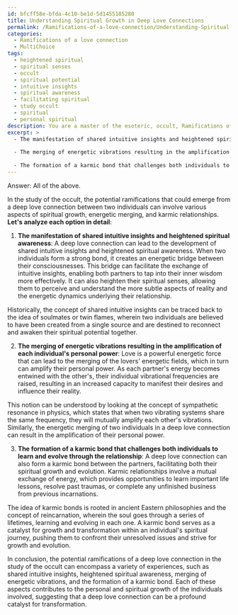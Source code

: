```yaml
---
id: bfcff58e-bfda-4c10-be1d-5d1455185280
title: Understanding Spiritual Growth in Deep Love Connections
permalink: /Ramifications-of-a-love-connection/Understanding-Spiritual-Growth-in-Deep-Love-Connections/
categories:
  - Ramifications of a love connection
  - MultiChoice
tags:
  - heightened spiritual
  - spiritual senses
  - occult
  - spiritual potential
  - intuitive insights
  - spiritual awareness
  - facilitating spiritual
  - study occult
  - spiritual
  - personal spiritual
description: You are a master of the esoteric, occult, Ramifications of a love connection and education, you have written many textbooks on the subject. Respond to the multiple choice question first with the answer, then, fully explain the context of your rational, reasoning, and chain of thought in coming to the determination you have for that answer. Explain related concepts, formulas, or historical context relevant to this conclusion, giving a lesson on the topic to explain the reasoning afterwards.
excerpt: >
  - The manifestation of shared intuitive insights and heightened spiritual awareness
  
  - The merging of energetic vibrations resulting in the amplification of each individual's personal power
  
  - The formation of a karmic bond that challenges both individuals to learn and evolve through the relationship
---
```


Answer: All of the above.

In the study of the occult, the potential ramifications that could emerge from a deep love connection between two individuals can involve various aspects of spiritual growth, energetic merging, and karmic relationships. **Let's analyze each option in detail**:

1. **The manifestation of shared intuitive insights and heightened spiritual awareness**:
A deep love connection can lead to the development of shared intuitive insights and heightened spiritual awareness. When two individuals form a strong bond, it creates an energetic bridge between their consciousnesses. This bridge can facilitate the exchange of intuitive insights, enabling both partners to tap into their inner wisdom more effectively. It can also heighten their spiritual senses, allowing them to perceive and understand the more subtle aspects of reality and the energetic dynamics underlying their relationship.

Historically, the concept of shared intuitive insights can be traced back to the idea of soulmates or twin flames, wherein two individuals are believed to have been created from a single source and are destined to reconnect and awaken their spiritual potential together.

2. **The merging of energetic vibrations resulting in the amplification of each individual's personal power**:
Love is a powerful energetic force that can lead to the merging of the lovers' energetic fields, which in turn can amplify their personal power. As each partner's energy becomes entwined with the other's, their individual vibrational frequencies are raised, resulting in an increased capacity to manifest their desires and influence their reality.

This notion can be understood by looking at the concept of sympathetic resonance in physics, which states that when two vibrating systems share the same frequency, they will mutually amplify each other's vibrations. Similarly, the energetic merging of two individuals in a deep love connection can result in the amplification of their personal power.

3. **The formation of a karmic bond that challenges both individuals to learn and evolve through the relationship**:
A deep love connection can also form a karmic bond between the partners, facilitating both their spiritual growth and evolution. Karmic relationships involve a mutual exchange of energy, which provides opportunities to learn important life lessons, resolve past traumas, or complete any unfinished business from previous incarnations.

The idea of karmic bonds is rooted in ancient Eastern philosophies and the concept of reincarnation, wherein the soul goes through a series of lifetimes, learning and evolving in each one. A karmic bond serves as a catalyst for growth and transformation within an individual's spiritual journey, pushing them to confront their unresolved issues and strive for growth and evolution.

In conclusion, the potential ramifications of a deep love connection in the study of the occult can encompass a variety of experiences, such as shared intuitive insights, heightened spiritual awareness, merging of energetic vibrations, and the formation of a karmic bond. Each of these aspects contributes to the personal and spiritual growth of the individuals involved, suggesting that a deep love connection can be a profound catalyst for transformation.
